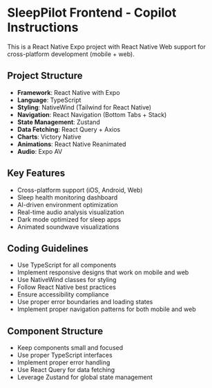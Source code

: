<!-- Use this file to provide workspace-specific custom instructions to Copilot. For more details, visit https://code.visualstudio.com/docs/copilot/copilot-customization#_use-a-githubcopilotinstructionsmd-file -->

# SleepPilot Frontend - Copilot Instructions

This is a React Native Expo project with React Native Web support for cross-platform development (mobile + web).

## Project Structure
- **Framework**: React Native with Expo
- **Language**: TypeScript
- **Styling**: NativeWind (Tailwind for React Native)
- **Navigation**: React Navigation (Bottom Tabs + Stack)
- **State Management**: Zustand
- **Data Fetching**: React Query + Axios
- **Charts**: Victory Native
- **Animations**: React Native Reanimated
- **Audio**: Expo AV

## Key Features
- Cross-platform support (iOS, Android, Web)
- Sleep health monitoring dashboard
- AI-driven environment optimization
- Real-time audio analysis visualization
- Dark mode optimized for sleep apps
- Animated soundwave visualizations

## Coding Guidelines
- Use TypeScript for all components
- Implement responsive designs that work on mobile and web
- Use NativeWind classes for styling
- Follow React Native best practices
- Ensure accessibility compliance
- Use proper error boundaries and loading states
- Implement proper navigation patterns for both mobile and web

## Component Structure
- Keep components small and focused
- Use proper TypeScript interfaces
- Implement proper error handling
- Use React Query for data fetching
- Leverage Zustand for global state management
